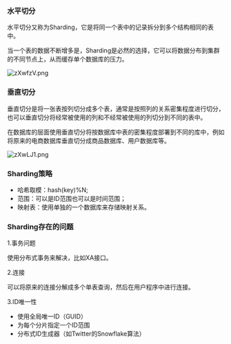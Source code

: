 ### 水平切分

水平切分又称为Sharding，它是将同一个表中的记录拆分到多个结构相同的表中。

当一个表的数据不断增多是，Sharding是必然的选择，它可以将数据分布到集群的不同节点上，从而缓存单个数据库的压力。

![zXwfzV.png](https://s1.ax1x.com/2022/12/22/zXwfzV.png)

### 垂直切分

垂直切分是将一张表按列切分成多个表，通常是按照列的关系密集程度进行切分，也可以垂直切分将经常被使用的列和不经常被使用的列切分到不同的表中。

在数据库的层面使用垂直切分将按数据库中表的密集程度部署到不同的库中，例如将原来的电商数据库垂直切分成商品数据库、用户数据库等。

![zXwLJ1.png](https://s1.ax1x.com/2022/12/22/zXwLJ1.png)

### Sharding策略

- 哈希取模：hash(key)%N;
- 范围：可以是ID范围也可以是时间范围；
- 映射表：使用单独的一个数据库来存储映射关系。

### Sharding存在的问题

1.事务问题

使用分布式事务来解决，比如XA接口。

2.连接

可以将原来的连接分解成多个单表查询，然后在用户程序中进行连接。

3.ID唯一性

- 使用全局唯一ID（GUID）
- 为每个分片指定一个ID范围
- 分布式ID生成器（如Twitter的Snowflake算法）